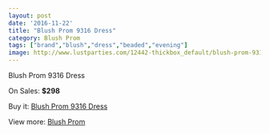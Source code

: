 ```yaml
---
layout: post
date: '2016-11-22'
title: "Blush Prom 9316 Dress"
category: Blush Prom
tags: ["brand","blush","dress","beaded","evening"]
image: http://www.lustparties.com/12442-thickbox_default/blush-prom-9316-dress.jpg
---
```

Blush Prom 9316 Dress

On Sales: **$298**
<a href="https://www.lustparties.com/en/blush-prom/4610-blush-prom-9316-dress.html"><amp-img layout="responsive" width="600" height="600" src="//www.lustparties.com/12442-thickbox_default/blush-prom-9316-dress.jpg" alt="Blush Prom 9316 Dress 0" /></a>

Buy it: [Blush Prom 9316 Dress](https://www.lustparties.com/en/blush-prom/4610-blush-prom-9316-dress.html "Blush Prom 9316 Dress")

View more: [Blush Prom](https://www.lustparties.com/en/25-blush-prom "Blush Prom")